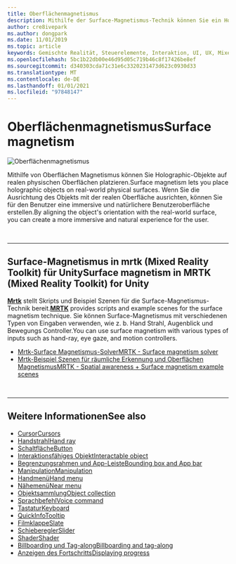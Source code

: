 ```yaml
---
title: Oberflächenmagnetismus
description: Mithilfe der Surface-Magnetismus-Technik können Sie ein Holographic-Objekt auf einer realen physischen Oberfläche platzieren.
author: cre8ivepark
ms.author: dongpark
ms.date: 11/01/2019
ms.topic: article
keywords: Gemischte Realität, Steuerelemente, Interaktion, UI, UX, Mixed Reality-Headset, Windows Mixed Reality-Headset, Virtual Reality-Headset, hololens, mrtk, Mixed Reality Toolkit, Surface Magnetismus
ms.openlocfilehash: 5bc1b22db00e46d95d05c719b46c8f17426be8ef
ms.sourcegitcommit: d340303cda71c31e6c3320231473d623c0930d33
ms.translationtype: MT
ms.contentlocale: de-DE
ms.lasthandoff: 01/01/2021
ms.locfileid: "97848147"
---
```

# <a name="surface-magnetism"></a><span data-ttu-id="0f22d-104">Oberflächenmagnetismus</span><span class="sxs-lookup"><span data-stu-id="0f22d-104">Surface magnetism</span></span>

![Oberflächenmagnetismus](images/MRTK_SurfaceMagnetism.gif)

<span data-ttu-id="0f22d-106">Mithilfe von Oberflächen Magnetismus können Sie Holographic-Objekte auf realen physischen Oberflächen platzieren.</span><span class="sxs-lookup"><span data-stu-id="0f22d-106">Surface magnetism lets you place holographic objects on real-world physical surfaces.</span></span> <span data-ttu-id="0f22d-107">Wenn Sie die Ausrichtung des Objekts mit der realen Oberfläche ausrichten, können Sie für den Benutzer eine immersive und natürlichere Benutzeroberfläche erstellen.</span><span class="sxs-lookup"><span data-stu-id="0f22d-107">By aligning the object's orientation with the real-world surface, you can create a more immersive and natural experience for the user.</span></span>

<br>

---

## <a name="surface-magnetism-in-mrtk-mixed-reality-toolkit-for-unity"></a><span data-ttu-id="0f22d-108">Surface-Magnetismus in mrtk (Mixed Reality Toolkit) für Unity</span><span class="sxs-lookup"><span data-stu-id="0f22d-108">Surface magnetism in MRTK (Mixed Reality Toolkit) for Unity</span></span>

<span data-ttu-id="0f22d-109">**[Mrtk](https://github.com/Microsoft/MixedRealityToolkit-Unity)** stellt Skripts und Beispiel Szenen für die Surface-Magnetismus-Technik bereit.</span><span class="sxs-lookup"><span data-stu-id="0f22d-109">**[MRTK](https://github.com/Microsoft/MixedRealityToolkit-Unity)** provides scripts and example scenes for the surface magnetism technique.</span></span> <span data-ttu-id="0f22d-110">Sie können Surface-Magnetismus mit verschiedenen Typen von Eingaben verwenden, wie z. b. Hand Strahl, Augenblick und Bewegungs Controller.</span><span class="sxs-lookup"><span data-stu-id="0f22d-110">You can use surface magnetism with various types of inputs such as hand-ray, eye gaze, and motion controllers.</span></span>

* [<span data-ttu-id="0f22d-111">Mrtk-Surface Magnetismus-Solver</span><span class="sxs-lookup"><span data-stu-id="0f22d-111">MRTK - Surface magnetism solver</span></span>](https://microsoft.github.io/MixedRealityToolkit-Unity/Documentation/README_Solver.html#surfacemagnetism)
* [<span data-ttu-id="0f22d-112">Mrtk-Beispiel Szenen für räumliche Erkennung und Oberflächen Magnetismus</span><span class="sxs-lookup"><span data-stu-id="0f22d-112">MRTK - Spatial awareness + Surface magnetism example scenes</span></span>](https://github.com/microsoft/MixedRealityToolkit-Unity/blob/mrtk_development/Assets/MRTK/Examples/Demos/Solvers/Scenes/SurfaceMagnetismSpatialAwarenessExample.unity)

<br>

---

## <a name="see-also"></a><span data-ttu-id="0f22d-113">Weitere Informationen</span><span class="sxs-lookup"><span data-stu-id="0f22d-113">See also</span></span>

* [<span data-ttu-id="0f22d-114">Cursor</span><span class="sxs-lookup"><span data-stu-id="0f22d-114">Cursors</span></span>](cursors.md)
* [<span data-ttu-id="0f22d-115">Handstrahl</span><span class="sxs-lookup"><span data-stu-id="0f22d-115">Hand ray</span></span>](point-and-commit.md)
* [<span data-ttu-id="0f22d-116">Schaltfläche</span><span class="sxs-lookup"><span data-stu-id="0f22d-116">Button</span></span>](button.md)
* [<span data-ttu-id="0f22d-117">Interaktionsfähiges Objekt</span><span class="sxs-lookup"><span data-stu-id="0f22d-117">Interactable object</span></span>](interactable-object.md)
* [<span data-ttu-id="0f22d-118">Begrenzungsrahmen und App-Leiste</span><span class="sxs-lookup"><span data-stu-id="0f22d-118">Bounding box and App bar</span></span>](app-bar-and-bounding-box.md)
* [<span data-ttu-id="0f22d-119">Manipulation</span><span class="sxs-lookup"><span data-stu-id="0f22d-119">Manipulation</span></span>](direct-manipulation.md)
* [<span data-ttu-id="0f22d-120">Handmenü</span><span class="sxs-lookup"><span data-stu-id="0f22d-120">Hand menu</span></span>](hand-menu.md)
* [<span data-ttu-id="0f22d-121">Nähemenü</span><span class="sxs-lookup"><span data-stu-id="0f22d-121">Near menu</span></span>](near-menu.md)
* [<span data-ttu-id="0f22d-122">Objektsammlung</span><span class="sxs-lookup"><span data-stu-id="0f22d-122">Object collection</span></span>](object-collection.md)
* [<span data-ttu-id="0f22d-123">Sprachbefehl</span><span class="sxs-lookup"><span data-stu-id="0f22d-123">Voice command</span></span>](voice-input.md)
* [<span data-ttu-id="0f22d-124">Tastatur</span><span class="sxs-lookup"><span data-stu-id="0f22d-124">Keyboard</span></span>](keyboard.md)
* [<span data-ttu-id="0f22d-125">QuickInfo</span><span class="sxs-lookup"><span data-stu-id="0f22d-125">Tooltip</span></span>](tooltip.md)
* [<span data-ttu-id="0f22d-126">Filmklappe</span><span class="sxs-lookup"><span data-stu-id="0f22d-126">Slate</span></span>](slate.md)
* [<span data-ttu-id="0f22d-127">Schieberegler</span><span class="sxs-lookup"><span data-stu-id="0f22d-127">Slider</span></span>](slider.md)
* [<span data-ttu-id="0f22d-128">Shader</span><span class="sxs-lookup"><span data-stu-id="0f22d-128">Shader</span></span>](shader.md)
* [<span data-ttu-id="0f22d-129">Billboarding und Tag-along</span><span class="sxs-lookup"><span data-stu-id="0f22d-129">Billboarding and tag-along</span></span>](billboarding-and-tag-along.md)
* [<span data-ttu-id="0f22d-130">Anzeigen des Fortschritts</span><span class="sxs-lookup"><span data-stu-id="0f22d-130">Displaying progress</span></span>](progress.md)
